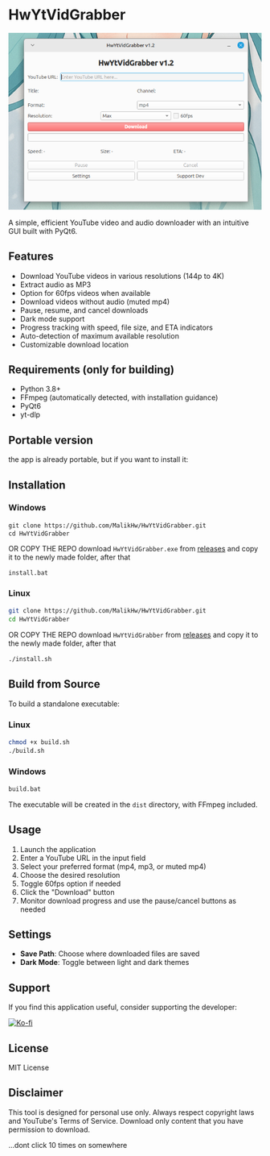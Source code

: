 # HwYtVidGrabber

![lol.png](screenshots/lol.png)

A simple, efficient YouTube video and audio downloader with an intuitive GUI built with PyQt6.

## Features

- Download YouTube videos in various resolutions (144p to 4K)
- Extract audio as MP3
- Option for 60fps videos when available
- Download videos without audio (muted mp4)
- Pause, resume, and cancel downloads
- Dark mode support
- Progress tracking with speed, file size, and ETA indicators
- Auto-detection of maximum available resolution
- Customizable download location

## Requirements (only for building)

- Python 3.8+
- FFmpeg (automatically detected, with installation guidance)
- PyQt6
- yt-dlp

## Portable version

the app is already portable, but if you want to install it:

## Installation


### Windows

```batch
git clone https://github.com/MalikHw/HwYtVidGrabber.git
cd HwYtVidGrabber
```
OR COPY THE REPO
download `HwYtVidGrabber.exe` from [releases](https://github.com/MalikHw/HwYtVidGrabber/releases/) and copy it to the newly made folder, after that
```batch
install.bat
```

### Linux

```bash
git clone https://github.com/MalikHw/HwYtVidGrabber.git
cd HwYtVidGrabber
```
OR COPY THE REPO
download `HwYtVidGrabber` from [releases](https://github.com/MalikHw/HwYtVidGrabber/releases/) and copy it to the newly made folder, after that
```bash
./install.sh
```

## Build from Source

To build a standalone executable:

### Linux
```bash
chmod +x build.sh
./build.sh
```

### Windows
```bash
build.bat
```

The executable will be created in the `dist` directory, with FFmpeg included.

## Usage

1. Launch the application
2. Enter a YouTube URL in the input field
3. Select your preferred format (mp4, mp3, or muted mp4)
4. Choose the desired resolution
5. Toggle 60fps option if needed
6. Click the "Download" button
7. Monitor download progress and use the pause/cancel buttons as needed

## Settings

- **Save Path**: Choose where downloaded files are saved
- **Dark Mode**: Toggle between light and dark themes


## Support

If you find this application useful, consider supporting the developer:

[![Ko-fi](https://ko-fi.com/img/githubbutton_sm.svg)](https://ko-fi.com/MalikHw47)

## License

MIT License

## Disclaimer

This tool is designed for personal use only. Always respect copyright laws and YouTube's Terms of Service. Download only content that you have permission to download.

















...dont click 10 times on somewhere

